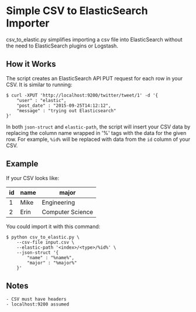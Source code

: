 # Simple CSV to ElasticSearch Importer

csv_to_elastic.py simplifies importing a csv file into ElasticSearch without the need to ElasticSearch plugins or Logstash.

## How it Works

The script creates an ElasticSearch API PUT request for 
each row in your CSV. It is similar to running:

    $ curl -XPUT 'http://localhost:9200/twitter/tweet/1' -d '{
        "user" : "elastic",
        "post_date" : "2015-09-25T14:12:12",
        "message" : "trying out Elasticsearch"
    }'

In both `json-struct` and `elastic-path`, the script will
insert your CSV data by replacing the column name wrapped in '%'
tags with the data for the given row. For example, `%id%` will be 
replaced with data from the `id` column of your CSV.

## Example

If your CSV looks like:

|  id  |  name  |      major       |
|------|--------|------------------|
|   1  |  Mike  |   Engineering    |
|   2  |  Erin  | Computer Science |

You could import it with this command:

    $ python csv_to_elastic.py \
        --csv-file input.csv \
        --elastic-path '<index>/<type>/%id%' \
        --json-struct '{
            "name" : "%name%",
            "major" : "%major%"
        }'

## Notes
	- CSV must have headers
	- localhost:9200 assumed

